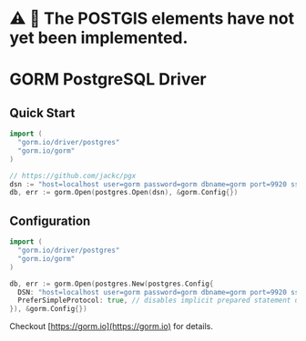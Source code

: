 # ⚠️ 🚫 The POSTGIS elements have not yet been implemented. 
# GORM PostgreSQL Driver

## Quick Start

```go
import (
  "gorm.io/driver/postgres"
  "gorm.io/gorm"
)

// https://github.com/jackc/pgx
dsn := "host=localhost user=gorm password=gorm dbname=gorm port=9920 sslmode=disable TimeZone=Asia/Shanghai"
db, err := gorm.Open(postgres.Open(dsn), &gorm.Config{})
```

## Configuration

```go
import (
  "gorm.io/driver/postgres"
  "gorm.io/gorm"
)

db, err := gorm.Open(postgres.New(postgres.Config{
  DSN: "host=localhost user=gorm password=gorm dbname=gorm port=9920 sslmode=disable TimeZone=Asia/Shanghai", // data source name, refer https://github.com/jackc/pgx
  PreferSimpleProtocol: true, // disables implicit prepared statement usage. By default pgx automatically uses the extended protocol
}), &gorm.Config{})
```


Checkout [https://gorm.io](https://gorm.io) for details.
